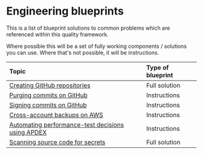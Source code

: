 # Engineering blueprints

This is a list of blueprint solutions to common problems which are referenced within this quality framework.

Where possible this will be a set of fully working components / solutions you can use. Where that's not possible, it will be instructions.

| Topic                                                                                    | Type of blueprint |
| :--------------------------------------------------------------------------------------- | :---------------- |
| [Creating GitHub repositories](https://github.com/nhs-england-tools/repository-template) | Full solution     |
| [Purging commits on GitHub](practices/guides/commit-purge.md)                            | Instructions      |
| [Signing commits on GitHub](practices/guides/commit-signing.md)                          | Instructions      |
| [Cross-account backups on AWS](blueprints/backups-aws.md)                                | Instructions      |
| [Automating performance-test decisions using APDEX](practices/performance-testing.md)    | Instructions      |
| [Scanning source code for secrets](tools/nhsd-git-secrets/README.md)                     | Full solution     |

